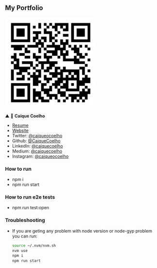 ## My Portfolio

<img src="https://github.com/CaiqueCoelho/my-portfolio/blob/main/my-portfolio-qr-code.png" width="300px">

▲
👤 **Caíque Coelho**

* [Resume](https://drive.google.com/file/d/1IBRSOQzzDqXBAYCDNPf2lDpwcuRaYlOp/view?usp=sharing)
* [Website](https://caiquecoelho.github.io/my-portfolio/)
* Twitter: [@caiqueocoelho](https://twitter.com/caiqueocoelho)
* Github: [@CaiqueCoelho](https://github.com/CaiqueCoelho)
* LinkedIn: [@caiquecoelho](https://linkedin.com/in/caiquecoelho)
* Medium: [@caiquecoelho](https://caiquecoelho.medium.com/)
* Instagram: [@caiqueocoelho](https://www.instagram.com/caiqueocoelho/)

### How to run

- npm i
- npm run start

### How to run e2e tests

- npm run test:open

### Troubleshooting

- If you are geting any problem with node version or node-gyp problem you can run:
    ```sh
    source ~/.nvm/nvm.sh
    nvm use
    npm i
    npm run start
    ```